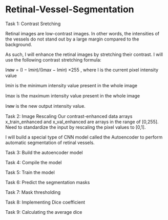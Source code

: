 # Retinal-Vessel-Segmentation

Task 1: Contrast Sretching

Retinal images are low-contrast images. In other words, the intensities of the vessels do not stand out by a large margin compared to the background. 

As such, I will enhance the retinal images by stretching their contrast.
I will use the following contrast stretching formula:

I𝑛𝑒𝑤 = (I − I𝑚𝑖𝑛)/(I𝑚𝑎𝑥 − I𝑚𝑖𝑛) ×255 , where I is the current pixel intensity value

I𝑚𝑖𝑛  is the minimum intensity value present in the whole image 

I𝑚𝑎𝑥  is the maximum intensity value present in the whole image 

I𝑛𝑒𝑤  is the new output intensity value.


Task 2: Image Rescaling
Our contrast-enhanced data arrays x_train_enhanced and x_val_enhanced are arrays in the range of  [0,255]. 
Need to standardize the input by rescaling the pixel values to  [0,1].

I will build a special type of CNN model called the Autoencoder to perform automatic segmentation of retinal vessels.

Task 3: Build the autoencoder model

Task 4: Compile the model

Task 5: Train the model

Task 6: Predict the segmentation masks

Task 7: Mask thresholding

Task 8: Implementing Dice coefficient

Task 9: Calculating the average dice
